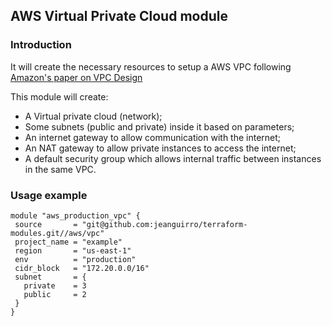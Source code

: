 ## AWS Virtual Private Cloud module

### Introduction

It will create the necessary resources to setup a AWS VPC following [Amazon's paper on VPC Design](https://aws.amazon.com/answers/networking/aws-single-vpc-design/)

This module will create:
 - A Virtual private cloud (network);
 - Some subnets (public and private) inside it based on parameters;
 - An internet gateway to allow communication with the internet;
 - An NAT gateway to allow private instances to access the internet;
 - A default security group which allows internal traffic between instances in the same VPC.

### Usage example

 ```hcl
module "aws_production_vpc" {
  source       = "git@github.com:jeanguirro/terraform-modules.git//aws/vpc"
  project_name = "example"
  region       = "us-east-1"
  env          = "production"
  cidr_block   = "172.20.0.0/16"
  subnet       = {
    private    = 3
    public     = 2
  }
}
```
